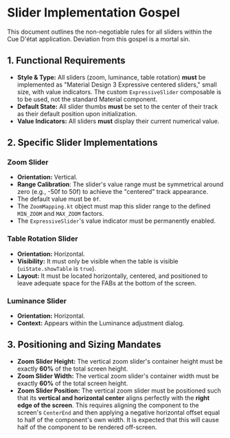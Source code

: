 # Slider Implementation Gospel

This document outlines the non-negotiable rules for all sliders within the Cue D'état application. Deviation from this gospel is a mortal sin.

## 1. Functional Requirements

* **Style & Type:** All sliders (zoom, luminance, table rotation) **must** be implemented as "Material Design 3 Expressive centered sliders," small size, with value indicators. The custom `ExpressiveSlider` composable is to be used, not the standard Material component.
* **Default State:** All slider thumbs **must** be set to the center of their track as their default position upon initialization.
* **Value Indicators:** All sliders **must** display their current numerical value.

## 2. Specific Slider Implementations

### Zoom Slider
* **Orientation:** Vertical.
* **Range Calibration**: The slider's value range must be symmetrical around zero (e.g., -50f to 50f) to achieve the "centered" track appearance.
* The default value must be `0f`.
* The `ZoomMapping.kt` object must map this slider range to the defined `MIN_ZOOM` and `MAX_ZOOM` factors.
* The `ExpressiveSlider`'s value indicator must be permanently enabled.

### Table Rotation Slider
* **Orientation:** Horizontal.
* **Visibility:** It must only be visible when the table is visible (`uiState.showTable` is `true`).
* **Layout:** It must be located horizontally, centered, and positioned to leave adequate space for the FABs at the bottom of the screen.

### Luminance Slider
* **Orientation:** Horizontal.
* **Context:** Appears within the Luminance adjustment dialog.

## 3. Positioning and Sizing Mandates

* **Zoom Slider Height:** The vertical zoom slider's container height must be exactly **60%** of the total screen height.
* **Zoom Slider Width:** The vertical zoom slider's container width must be exactly **60%** of the total screen height.
* **Zoom Slider Position:** The vertical zoom slider must be positioned such that its **vertical and horizontal center** aligns perfectly with the **right edge of the screen**. This requires aligning the component to the screen's `CenterEnd` and then applying a negative horizontal offset equal to half of the component's own width. It is expected that this will cause half of the component to be rendered off-screen.